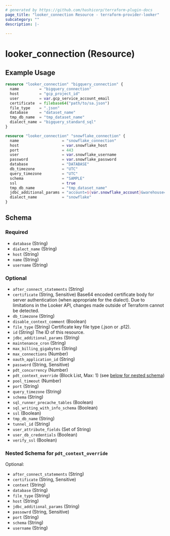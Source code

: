 ```yaml
---
# generated by https://github.com/hashicorp/terraform-plugin-docs
page_title: "looker_connection Resource - terraform-provider-looker"
subcategory: ""
description: |-
  
---
```


# looker_connection (Resource)



## Example Usage

```terraform
resource "looker_connection" "bigquery_connection" {
  name         = "bigquery_connection"
  host         = "gcp_project_id"
  user         = var.gcp_service_account_email
  certificate  = filebase64("path/to/sa.json")
  file_type    = ".json"
  database     = "dataset_name"
  tmp_db_name  = "tmp_dataset_name"
  dialect_name = "bigquery_standard_sql"
}

resource "looker_connection" "snowflake_connection" {
  name                   = "snowflake_connection"
  host                   = var.snowflake_host
  port                   = 443
  user                   = var.snowflake_username
  password               = var.snowflake_password
  database               = "DATABASE"
  db_timezone            = "UTC"
  query_timezone         = "UTC"
  schema                 = "SAMPLE"
  ssl                    = true
  tmp_db_name            = "tmp_dataset_name"
  jdbc_additional_params = "account=${var.snowflake_account}&warehouse=WHARE_HOUSE"
  dialect_name           = "snowflake"
}
```

<!-- schema generated by tfplugindocs -->
## Schema

### Required

- `database` (String)
- `dialect_name` (String)
- `host` (String)
- `name` (String)
- `username` (String)

### Optional

- `after_connect_statements` (String)
- `certificate` (String, Sensitive) Base64 encoded certificate body for server authentication (when appropriate for the dialect). Due to limitations in the Looker API, changes made outside of Terraform cannot be detected.
- `db_timezone` (String)
- `disable_context_comment` (Boolean)
- `file_type` (String) Certificate key file type (.json or .p12).
- `id` (String) The ID of this resource.
- `jdbc_additional_params` (String)
- `maintenance_cron` (String)
- `max_billing_gigabytes` (String)
- `max_connections` (Number)
- `oauth_application_id` (String)
- `password` (String, Sensitive)
- `pdt_concurrency` (Number)
- `pdt_context_override` (Block List, Max: 1) (see [below for nested schema](#nestedblock--pdt_context_override))
- `pool_timeout` (Number)
- `port` (String)
- `query_timezone` (String)
- `schema` (String)
- `sql_runner_precache_tables` (Boolean)
- `sql_writing_with_info_schema` (Boolean)
- `ssl` (Boolean)
- `tmp_db_name` (String)
- `tunnel_id` (String)
- `user_attribute_fields` (Set of String)
- `user_db_credentials` (Boolean)
- `verify_ssl` (Boolean)

<a id="nestedblock--pdt_context_override"></a>
### Nested Schema for `pdt_context_override`

Optional:

- `after_connect_statements` (String)
- `certificate` (String, Sensitive)
- `context` (String)
- `database` (String)
- `file_type` (String)
- `host` (String)
- `jdbc_additional_params` (String)
- `passowrd` (String, Sensitive)
- `port` (String)
- `schema` (String)
- `username` (String)


